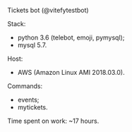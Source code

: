 Tickets bot (@vitefytestbot)

Stack:
- python 3.6 (telebot, emoji, pymysql);
- mysql 5.7.

Host:
- AWS (Amazon Linux AMI 2018.03.0).

Commands:
- events;
- mytickets.

Time spent on work: ~17 hours.
